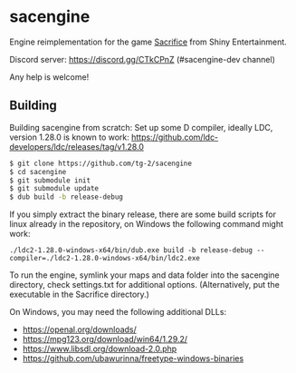 sacengine
=========
Engine reimplementation for the game [Sacrifice](https://en.wikipedia.org/wiki/Sacrifice_(video_game)) from Shiny Entertainment.

Discord server: https://discord.gg/CTkCPnZ (#sacengine-dev channel)

Any help is welcome!

Building
-----------

Building sacengine from scratch:
Set up some D compiler, ideally LDC, version 1.28.0 is known to work:
https://github.com/ldc-developers/ldc/releases/tag/v1.28.0

```bash
$ git clone https://github.com/tg-2/sacengine
$ cd sacengine
$ git submodule init
$ git submodule update
$ dub build -b release-debug
```

If you simply extract the binary release, there are some build scripts for linux already in the repository, on Windows the following command might work:

```
./ldc2-1.28.0-windows-x64/bin/dub.exe build -b release-debug --compiler=./ldc2-1.28.0-windows-x64/bin/ldc2.exe
```

To run the engine, symlink your maps and data folder into the sacengine directory, check settings.txt for additional options. (Alternatively, put the executable in the Sacrifice directory.)

On Windows, you may need the following additional DLLs:
* https://openal.org/downloads/
* https://mpg123.org/download/win64/1.29.2/
* https://www.libsdl.org/download-2.0.php
* https://github.com/ubawurinna/freetype-windows-binaries
